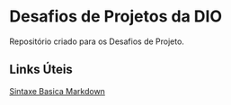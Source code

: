 # Desafios de Projetos da DIO
Repositório criado para os Desafios de Projeto.

## Links Úteis
[Sintaxe Basica Markdown](https://www.markdownguide.org/basic-syntax/)

